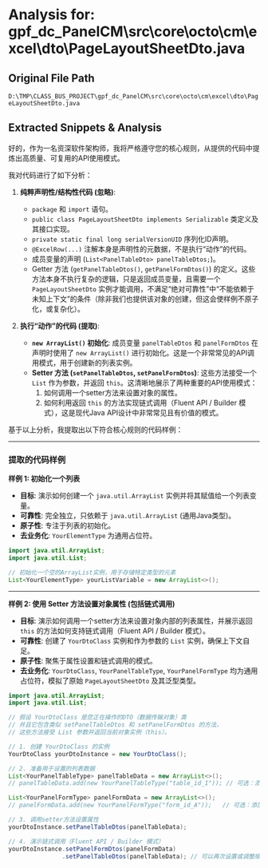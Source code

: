 # Analysis for: gpf_dc_PanelCM\src\core\octo\cm\excel\dto\PageLayoutSheetDto.java

## Original File Path
`D:\TMP\CLASS_BUS_PROJECT\gpf_dc_PanelCM\src\core\octo\cm\excel\dto\PageLayoutSheetDto.java`

## Extracted Snippets & Analysis
好的，作为一名资深软件架构师，我将严格遵守您的核心规则，从提供的代码中提炼出高质量、可复用的API使用模式。

我对代码进行了如下分析：

1.  **纯粹声明性/结构性代码 (忽略)**:
    *   `package` 和 `import` 语句。
    *   `public class PageLayoutSheetDto implements Serializable` 类定义及其接口实现。
    *   `private static final long serialVersionUID` 序列化ID声明。
    *   `@ExcelRow(...)` 注解本身是声明性的元数据，不是执行“动作”的代码。
    *   成员变量的声明 (`List<PanelTableDto> panelTableDtos;`)。
    *   Getter 方法 (`getPanelTableDtos()`, `getPanelFormDtos()`) 的定义。这些方法本身不执行复杂的逻辑，只是返回成员变量，且需要一个 `PageLayoutSheetDto` 实例才能调用，不满足“绝对可靠性”中“不能依赖于未知上下文”的条件（除非我们也提供该对象的创建，但这会使样例不原子化，或复杂化）。

2.  **执行“动作”的代码 (提取)**:
    *   **`new ArrayList()` 初始化**: 成员变量 `panelTableDtos` 和 `panelFormDtos` 在声明时使用了 `new ArrayList()` 进行初始化。这是一个非常常见的API调用模式，用于创建新的列表实例。
    *   **Setter 方法 (`setPanelTableDtos`, `setPanelFormDtos`)**: 这些方法接受一个 `List` 作为参数，并返回 `this`。这清晰地展示了两种重要的API使用模式：
        1.  如何调用一个setter方法来设置对象的属性。
        2.  如何利用返回 `this` 的方法实现链式调用（Fluent API / Builder 模式），这是现代Java API设计中非常常见且有价值的模式。

基于以上分析，我提取出以下符合核心规则的代码样例：

---

### 提取的代码样例

**样例 1: 初始化一个列表**

*   **目标**: 演示如何创建一个 `java.util.ArrayList` 实例并将其赋值给一个列表变量。
*   **可靠性**: 完全独立，只依赖于 `java.util.ArrayList` (通用Java类型)。
*   **原子性**: 专注于列表的初始化。
*   **去业务化**: `YourElementType` 为通用占位符。

```java
import java.util.ArrayList;
import java.util.List;

// 初始化一个空的ArrayList实例，用于存储特定类型的元素
List<YourElementType> yourListVariable = new ArrayList<>();
```

---

**样例 2: 使用 Setter 方法设置对象属性 (包括链式调用)**

*   **目标**: 演示如何调用一个setter方法来设置对象内部的列表属性，并展示返回 `this` 的方法如何支持链式调用（Fluent API / Builder 模式）。
*   **可靠性**: 创建了 `YourDtoClass` 实例和作为参数的 `List` 实例，确保上下文自足。
*   **原子性**: 聚焦于属性设置和链式调用的模式。
*   **去业务化**: `YourDtoClass`, `YourPanelTableType`, `YourPanelFormType` 均为通用占位符，模拟了原始 `PageLayoutSheetDto` 及其泛型类型。

```java
import java.util.ArrayList;
import java.util.List;

// 假设 YourDtoClass 是您正在操作的DTO（数据传输对象）类
// 并且它包含类似 setPanelTableDtos 和 setPanelFormDtos 的方法，
// 这些方法接受 List 参数并返回当前对象实例（this）。

// 1. 创建 YourDtoClass 的实例
YourDtoClass yourDtoInstance = new YourDtoClass();

// 2. 准备用于设置的列表数据
List<YourPanelTableType> panelTableData = new ArrayList<>();
// panelTableData.add(new YourPanelTableType("table_id_1")); // 可选：添加一些示例元素

List<YourPanelFormType> panelFormData = new ArrayList<>();
// panelFormData.add(new YourPanelFormType("form_id_A"));   // 可选：添加一些示例元素

// 3. 调用setter方法设置属性
yourDtoInstance.setPanelTableDtos(panelTableData);

// 4. 演示链式调用（Fluent API / Builder 模式）
yourDtoInstance.setPanelFormDtos(panelFormData)
               .setPanelTableDtos(panelTableData); // 可以再次设置或调整顺序
```